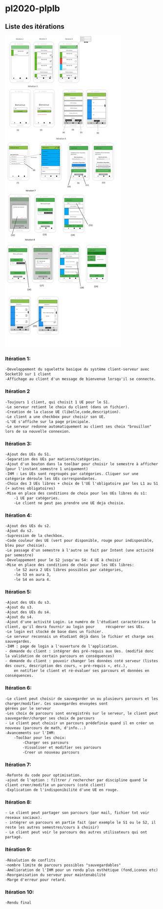 # pl2020-plplb

## Liste des itérations

![Model](https://github.com/L3-Info-Miage-Universite-Cote-D-Azur/pl2020-plplb/blob/master/documentation/ihm/modelisation.png)

### Itération 1:
	-Developpement du squelette basique du système client-serveur avec SocketIO sur 1 client
	-Affichage au client d'un message de bienvenue lorsqu'il se connecte. 

### Itération 2
	-Toujours 1 client, qui choisit 1 UE pour le S1.
	-Le serveur retient le choix du client (dans un fichier).
	-Creation de la classe UE (libelle,code,description). 
	-Le client a une checkbox pour choisir son UE.
	-L'UE s'affiche sur la page principale.
	-Le serveur redonne automatiquement au client ses choix "brouillon" lors de sa nouvelle connexion.

### Itération 3:
	-Ajout des UEs du S1.
	-Separation des UEs par matieres/catégories. 
	-Ajout d'un bouton dans la toolbar pour choisir le semestre à afficher (pour l'instant semestre 1 uniquement)
	-IHM : Les UEs sont regroupés par catégories. Cliquer sur une catégorie déroule les UEs correspondantes.
	-Choix des 3 UEs libres + choix de l'UE l'obligatoire par les L1 au S1 (+ autres obligatoires)
	-Mise en place des conditions de choix pour les UEs libres du s1:
		-1 UE par catégories.
		-Le client ne peut pas prendre une UE deja choisie.
	
### Itération 4:
	-Ajout des UEs du s2. 
	-Ajout du s2.
	-Supression de la checkbox.
	-Code couleur des UE (vert pour disponible, rouge pour indisponible, bleu pour choisie). 
	-Le passage d'un semestre à l'autre se fait par Intent (une activité par semestre)
	-Developpement pour le S2 jusqu'au S4: 4 UE à choisir
	-Mise en place des conditions de choix pour les UEs libres:
		-le S2 aura 2 UEs libres possibles par catégories, 
		-le S3 en aura 3,
		-le S4 en aura 4.

### Itération 5:
	-Ajout des UEs du s3.
	-Ajout du s3.
	-Ajout des UEs du s4.
	-Ajout du s4.
	-Ajout d'une activité Login. Le numéro de l'étudiant caractérisera le client, qu'il devra fournir au login pour 	récupérer ses UEs.
	-Le login est stocké de base dans un fichier.
	-Le serveur reconnais un étudiant déjà dans le fichier et charge ses sauvegardes.
	-IHM : page de login a l'ouverture de l'application.
	- demande du client : intégrer des pré-requis aux Ues. (modifié donc la validation de certain parcours en conséquences)
	- demande du client : pouvoir changer les données coté serveur (listes des cours, description des cours, « pré-requis », etc.), 
		en notifier le client et ré-évaluer ses parcours et données en conséquences.
	

### Itération 6:
	-Le client peut choisir de sauvegarder un ou plusieurs parcours et les charger/modifier. Ces sauvegardes envoyées sont 
	gérées par le serveur
	-Les choix de parcours sont enregistrés sur le serveur, le client peut sauvegarder/charger ses choix de parcours
	- Le client peut choisir un parcours prédefinie quand il en créer un nouveau (parcours de math, d'info...)
	-Avancements sur l'IHM:
		-Toolbar pour les choix:
			-Charger ses parcours
			-Visualiser et modifier ses parcours
			-Creer un nouveau parcours


### Itération 7:
	-Refonte du code pour optimisation.
	-ajout de l'option : filtrer / rechercher par discipline quand le client creer/modifie un parcours (coté client)
	-Explication de l'indisponibilité d'une UE en rouge. 
	

### Itération 8:
	- Le client peut partager son parcours (par mail, fichier txt voir reseaux sociaux).
	- intégrer un parcours en partie fait (par exemple le S1 ou le S2, il reste les autres semestres/cours à choisir)
	- Le client peut voir le parcours des autres utilisateurs qui ont partagé.

### Itération 9:
	-Résolution de conflits
	-nombre limite de parcours possibles "sauvegardables"
	-Amélioration de l'IHM pour un rendu plus esthétique (fond,icones etc)
	-Reorganisation du serveur pour maintenabilité
	-Marge d'erreur pour retard.

### Itération 10:
	-Rendu final
